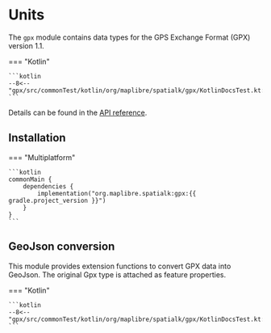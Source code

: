 # Units

The `gpx` module contains data types for the GPS Exchange Format (GPX) version
1.1.

=== "Kotlin"

    ```kotlin
    --8<-- "gpx/src/commonTest/kotlin/org/maplibre/spatialk/gpx/KotlinDocsTest.kt:example"
    ```

Details can be found in the [API reference](../api/gpx/index.html).

## Installation

=== "Multiplatform"

    ```kotlin
    commonMain {
        dependencies {
            implementation("org.maplibre.spatialk:gpx:{{ gradle.project_version }}")
        }
    }
    ```

## GeoJson conversion

This module provides extension functions to convert GPX data into GeoJson. The
original Gpx type is attached as feature properties.

=== "Kotlin"

    ```kotlin
    --8<-- "gpx/src/commonTest/kotlin/org/maplibre/spatialk/gpx/KotlinDocsTest.kt:toGeoJson"
    ```
